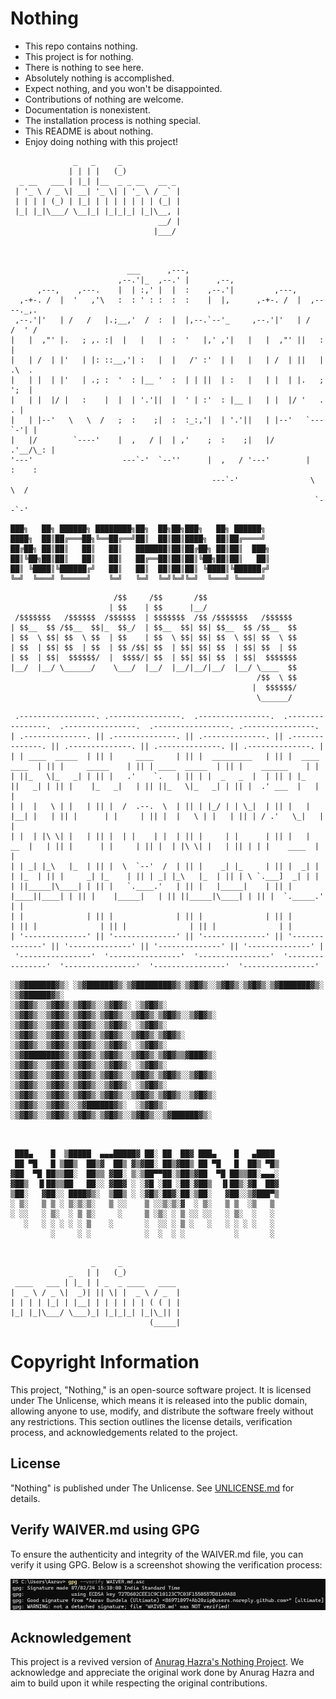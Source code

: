 # Nothing

- This repo contains nothing.
- This project is for nothing.
- There is nothing to see here.
- Absolutely nothing is accomplished.
- Expect nothing, and you won't be disappointed.
- Contributions of nothing are welcome.
- Documentation is nonexistent.
- The installation process is nothing special.
- This README is about nothing.
- Enjoy doing nothing with this project!

```
              _   _     _             
             | | | |   (_)            
  _ __   ___ | |_| |__  _ _ __   __ _ 
 | '_ \ / _ \| __| '_ \| | '_ \ / _` |
 | | | | (_) | |_| | | | | | | | (_| |
 |_| |_|\___/ \__|_| |_|_|_| |_|\__, |
                                 __/ |
                                |___/ 
```

```
                                                                             
                                                                             
                          ___      ,---,                                     
                        ,--.'|_  ,--.' |      ,--,                           
      ,---,    ,---.    |  | :,' |  |  :    ,--.'|         ,---,             
  ,-+-. /  |  '   ,'\   :  : ' : :  :  :    |  |,      ,-+-. /  |  ,----._,. 
 ,--.'|'   | /   /   |.;__,'  /  :  |  |,--.`--'_     ,--.'|'   | /   /  ' / 
|   |  ,"' |.   ; ,. :|  |   |   |  :  '   |,' ,'|   |   |  ,"' ||   :     | 
|   | /  | |'   | |: ::__,'| :   |  |   /' :'  | |   |   | /  | ||   | .\  . 
|   | |  | |'   | .; :  '  : |__ '  :  | | ||  | :   |   | |  | |.   ; ';  | 
|   | |  |/ |   :    |  |  | '.'||  |  ' | :'  : |__ |   | |  |/ '   .   . | 
|   | |--'   \   \  /   ;  :    ;|  :  :_:,'|  | '.'||   | |--'   `---`-'| | 
|   |/        `----'    |  ,   / |  | ,'    ;  :    ;|   |/       .'__/\_: | 
'---'                    ---`-'  `--''      |  ,   / '---'        |   :    : 
                                             ---`-'                \   \  /  
                                                                    `--`-'   
```

```
███╗   ██╗ ██████╗ ████████╗██╗  ██╗██╗███╗   ██╗ ██████╗ 
████╗  ██║██╔═══██╗╚══██╔══╝██║  ██║██║████╗  ██║██╔════╝ 
██╔██╗ ██║██║   ██║   ██║   ███████║██║██╔██╗ ██║██║  ███╗
██║╚██╗██║██║   ██║   ██║   ██╔══██║██║██║╚██╗██║██║   ██║
██║ ╚████║╚██████╔╝   ██║   ██║  ██║██║██║ ╚████║╚██████╔╝
╚═╝  ╚═══╝ ╚═════╝    ╚═╝   ╚═╝  ╚═╝╚═╝╚═╝  ╚═══╝ ╚═════╝ 
```

```
                       /$$     /$$       /$$                    
                      | $$    | $$      |__/                    
 /$$$$$$$   /$$$$$$  /$$$$$$  | $$$$$$$  /$$ /$$$$$$$   /$$$$$$ 
| $$__  $$ /$$__  $$|_  $$_/  | $$__  $$| $$| $$__  $$ /$$__  $$
| $$  \ $$| $$  \ $$  | $$    | $$  \ $$| $$| $$  \ $$| $$  \ $$
| $$  | $$| $$  | $$  | $$ /$$| $$  | $$| $$| $$  | $$| $$  | $$
| $$  | $$|  $$$$$$/  |  $$$$/| $$  | $$| $$| $$  | $$|  $$$$$$$
|__/  |__/ \______/    \___/  |__/  |__/|__/|__/  |__/ \____  $$
                                                       /$$  \ $$
                                                      |  $$$$$$/
                                                       \______/ 
```

```
 .-----------------. .----------------.  .----------------.  .----------------.  .----------------.  .-----------------. .----------------. 
| .--------------. || .--------------. || .--------------. || .--------------. || .--------------. || .--------------. || .--------------. |
| | ____  _____  | || |     ____     | || |  _________   | || |  ____  ____  | || |     _____    | || | ____  _____  | || |    ______    | |
| ||_   \|_   _| | || |   .'    `.   | || | |  _   _  |  | || | |_   ||   _| | || |    |_   _|   | || ||_   \|_   _| | || |  .' ___  |   | |
| |  |   \ | |   | || |  /  .--.  \  | || | |_/ | | \_|  | || |   | |__| |   | || |      | |     | || |  |   \ | |   | || | / .'   \_|   | |
| |  | |\ \| |   | || |  | |    | |  | || |     | |      | || |   |  __  |   | || |      | |     | || |  | |\ \| |   | || | | |    ____  | |
| | _| |_\   |_  | || |  \  `--'  /  | || |    _| |_     | || |  _| |  | |_  | || |     _| |_    | || | _| |_\   |_  | || | \ `.___]  _| | |
| ||_____|\____| | || |   `.____.'   | || |   |_____|    | || | |____||____| | || |    |_____|   | || ||_____|\____| | || |  `._____.'   | |
| |              | || |              | || |              | || |              | || |              | || |              | || |              | |
| '--------------' || '--------------' || '--------------' || '--------------' || '--------------' || '--------------' || '--------------' |
 '----------------'  '----------------'  '----------------'  '----------------'  '----------------'  '----------------'  '----------------' 
```

```
░▒▓███████▓▒░ ░▒▓██████▓▒░▒▓████████▓▒░▒▓█▓▒░░▒▓█▓▒░▒▓█▓▒░▒▓███████▓▒░ ░▒▓██████▓▒░  
░▒▓█▓▒░░▒▓█▓▒░▒▓█▓▒░░▒▓█▓▒░ ░▒▓█▓▒░   ░▒▓█▓▒░░▒▓█▓▒░▒▓█▓▒░▒▓█▓▒░░▒▓█▓▒░▒▓█▓▒░░▒▓█▓▒░ 
░▒▓█▓▒░░▒▓█▓▒░▒▓█▓▒░░▒▓█▓▒░ ░▒▓█▓▒░   ░▒▓█▓▒░░▒▓█▓▒░▒▓█▓▒░▒▓█▓▒░░▒▓█▓▒░▒▓█▓▒░        
░▒▓█▓▒░░▒▓█▓▒░▒▓█▓▒░░▒▓█▓▒░ ░▒▓█▓▒░   ░▒▓████████▓▒░▒▓█▓▒░▒▓█▓▒░░▒▓█▓▒░▒▓█▓▒▒▓███▓▒░ 
░▒▓█▓▒░░▒▓█▓▒░▒▓█▓▒░░▒▓█▓▒░ ░▒▓█▓▒░   ░▒▓█▓▒░░▒▓█▓▒░▒▓█▓▒░▒▓█▓▒░░▒▓█▓▒░▒▓█▓▒░░▒▓█▓▒░ 
░▒▓█▓▒░░▒▓█▓▒░▒▓█▓▒░░▒▓█▓▒░ ░▒▓█▓▒░   ░▒▓█▓▒░░▒▓█▓▒░▒▓█▓▒░▒▓█▓▒░░▒▓█▓▒░▒▓█▓▒░░▒▓█▓▒░ 
░▒▓█▓▒░░▒▓█▓▒░░▒▓██████▓▒░  ░▒▓█▓▒░   ░▒▓█▓▒░░▒▓█▓▒░▒▓█▓▒░▒▓█▓▒░░▒▓█▓▒░░▒▓██████▓▒░  
                                                                                     
                                                                                     
```

```
 ███▄    █  ▒█████  ▄▄▄█████▓ ██░ ██  ██▓ ███▄    █   ▄████ 
 ██ ▀█   █ ▒██▒  ██▒▓  ██▒ ▓▒▓██░ ██▒▓██▒ ██ ▀█   █  ██▒ ▀█▒
▓██  ▀█ ██▒▒██░  ██▒▒ ▓██░ ▒░▒██▀▀██░▒██▒▓██  ▀█ ██▒▒██░▄▄▄░
▓██▒  ▐▌██▒▒██   ██░░ ▓██▓ ░ ░▓█ ░██ ░██░▓██▒  ▐▌██▒░▓█  ██▓
▒██░   ▓██░░ ████▓▒░  ▒██▒ ░ ░▓█▒░██▓░██░▒██░   ▓██░░▒▓███▀▒
░ ▒░   ▒ ▒ ░ ▒░▒░▒░   ▒ ░░    ▒ ░░▒░▒░▓  ░ ▒░   ▒ ▒  ░▒   ▒ 
░ ░░   ░ ▒░  ░ ▒ ▒░     ░     ▒ ░▒░ ░ ▒ ░░ ░░   ░ ▒░  ░   ░ 
   ░   ░ ░ ░ ░ ░ ▒    ░       ░  ░░ ░ ▒ ░   ░   ░ ░ ░ ░   ░ 
         ░     ░ ░            ░  ░  ░ ░           ░       ░ 
                                                            
```

```
                  _     _             
             _   | |   (_)            
 ____   ___ | |_ | | _  _ ____   ____ 
|  _ \ / _ \|  _)| || \| |  _ \ / _  |
| | | | |_| | |__| | | | | | | ( ( | |
|_| |_|\___/ \___)_| |_|_|_| |_|\_|| |
                               (_____|
```

# Copyright Information

This project, "Nothing," is an open-source software project. It is licensed under The Unlicense, which means it is released into the public domain, allowing anyone to use, modify, and distribute the software freely without any restrictions. This section outlines the license details, verification process, and acknowledgements related to the project.

## License

"Nothing" is published under The Unlicense. See [UNLICENSE.md](https://github.com/Altiran/nothing/blob/nothing/UNLICENSE.md) for details.

## Verify WAIVER.md using GPG

To ensure the authenticity and integrity of the WAIVER.md file, you can verify it using GPG. Below is a screenshot showing the verification process:

![GPG Verification Screenshot](https://raw.githubusercontent.com/Altiran/nothing/nothing/.github/gpg_verify.png)

## Acknowledgement

This project is a revived version of [Anurag Hazra's Nothing Project](https://github.com/anuraghazra/Nothing). We acknowledge and appreciate the original work done by Anurag Hazra and aim to build upon it while respecting the original contributions.

<!-- MADE BY ALTIRAN WITH NOTHING BUT ❤️ -->
